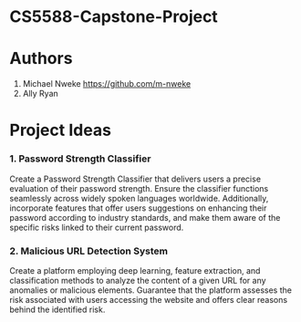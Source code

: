 # CS5588-Capstone-Project

# Authors
1. Michael Nweke https://github.com/m-nweke
2. Ally Ryan 

# Project Ideas
### 1. Password Strength Classifier
Create a Password Strength Classifier that delivers users a precise evaluation of their password strength. Ensure the classifier functions seamlessly across widely spoken languages worldwide. Additionally, incorporate features that offer users suggestions on enhancing their password according to industry standards, and make them aware of the specific risks linked to their current password.

### 2. Malicious URL Detection System
Create a platform employing deep learning, feature extraction, and classification methods to analyze the content of a given URL for any anomalies or malicious elements. Guarantee that the platform assesses the risk associated with users accessing the website and offers clear reasons behind the identified risk.

